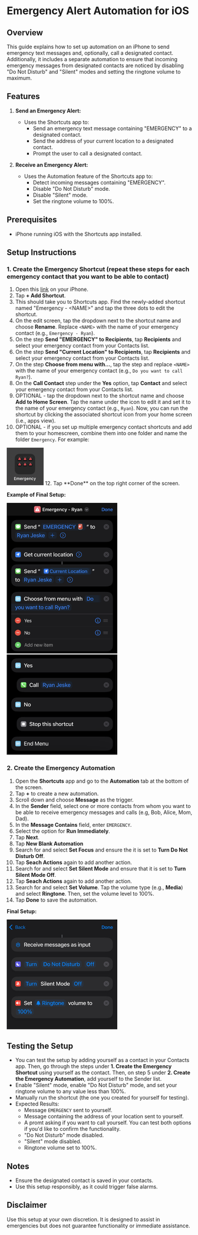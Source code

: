 # Emergency Alert Automation for iOS

## Overview
This guide explains how to set up automation on an iPhone to send emergency text messages and, optionally, call a designated contact. Additionally, it includes a separate automation to ensure that incoming emergency messages from designated contacts are noticed by disabling "Do Not Disturb" and "Silent" modes and setting the ringtone volume to maximum.

## Features
1. **Send an Emergency Alert:**
   - Uses the Shortcuts app to:
       - Send an emergency text message containing "EMERGENCY" to a designated contact.
       - Send the address of your current location to a designated contact.
       - Prompt the user to call a designated contact.

2. **Receive an Emergency Alert:**
   - Uses the Automation feature of the Shortcuts app to:
       - Detect incoming messages containing "EMERGENCY".
       - Disable "Do Not Disturb" mode.
       - Disable "Silent" mode.
       - Set the ringtone volume to 100%.


## Prerequisites
- iPhone running iOS with the Shortcuts app installed.

## Setup Instructions

### 1. Create the Emergency Shortcut (repeat these steps for each emergency contact that you want to be able to contact)
1. Open this [link](https://www.icloud.com/shortcuts/71512416fbcf402ca111de6a7c0d6b91) on your iPhone.
2. Tap **+ Add Shortcut**.
3. This should take you to Shortcuts app. Find the newly-added shortcut named "Emergency - \<NAME>" and tap the three dots to edit the shortcut.
4. On the edit screen, tap the dropdown next to the shortcut name and choose **Rename**. Replace `<NAME>` with the name of your emergency contact (e.g., `Emergency - Ryan`). 
5. On the step **Send "EMERGENCY" to Recipients**, tap **Recipients** and select your emergency contact from your Contacts list.
6. On the step **Send "Current Location" to Recipients**, tap **Recipients** and select your emergency contact from your Contacts list.
7. On the step **Choose from menu with...**, tap the step and replace `<NAME>` with the name of your emergency contact (e.g., `Do you want to call Ryan?`).
8. On the **Call Contact** step under the **Yes** option, tap **Contact** and select your emergency contact from your Contacts list.
9. OPTIONAL - tap the dropdown next to the shortcut name and choose **Add to Home Screen**. Tap the name under the icon to edit it and set it to the name of your emergency contact (e.g., `Ryan`). Now, you can run the shortcut by clicking the associated shortcut icon from your home screen (i.e., apps view).
10. OPTIONAL - if you set up multiple emergency contact shortcuts and add them to your homescreen, combine them into one folder and name the folder `Emergency`.
For example:
<img src="./images/shortcut_folder.jpg" width="100"> 
12. Tap **Done** on the top right corner of the screen.


**Example of Final Setup:**
<br>

<img src="./images/shortcut_1.jpg" width="300">
<img src="./images/shortcut_2.jpg" width="300">

### 2. Create the Emergency Automation
1. Open the **Shortcuts** app and go to the **Automation** tab at the bottom of the screen.
2. Tap **+** to create a new automation.
4. Scroll down and choose **Message** as the trigger.
5. In the **Sender** field, select one or more contacts from whom you want to be able to receive emergency messages and calls (e.g, Bob, Alice, Mom, Dad).
6. In the **Message Contains** field, enter `EMERGENCY`.
7. Select the option for **Run Immediately**.
8. Tap **Next**.
9. Tap **New Blank Automation**
10. Search for and select **Set Focus** and ensure the it is set to **Turn Do Not Disturb Off**.
11. Tap **Seach Actions** again to add another action.
12. Search for and select **Set Silent Mode** and ensure that it is set to **Turn Silent Mode Off**.
13. Tap **Seach Actions** again to add another action.
14. Search for and select **Set Volume**. Tap the volume type (e.g., **Media**) and select **Ringtone**. Then, set the volume level to 100%.
15. Tap **Done** to save the automation.

**Final Setup:**
<br>

<img src="./images/automation.jpg" width="300">

## Testing the Setup
- You can test the setup by adding yourself as a contact in your Contacts app. Then, go through the steps under **1. Create the Emergency Shortcut** using yourself as the contact. Then, on step 5 under **2. Create the Emergency Automation**, add yourself to the Sender list.
- Enable "Silent" mode, enable "Do Not Disturb" mode, and set your ringtone volume to any value less than 100%.
- Manually run the shortcut (the one you created for yourself for testing).
- Expected Results:
    - Message `EMERGENCY` sent to yourself.
    - Message containing the address of your location sent to yourself.
    - A promt asking if you want to call yourself. You can test both options if you'd like to confirm the functionality.
    - "Do Not Disturb" mode disabled.
    - "Silent" mode disabled.
    - Ringtone volume set to 100%.

## Notes
- Ensure the designated contact is saved in your contacts.
- Use this setup responsibly, as it could trigger false alarms.

## Disclaimer
Use this setup at your own discretion. It is designed to assist in emergencies but does not guarantee functionality or immediate assistance.
